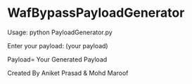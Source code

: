# WafBypassPayloadGenerator
Usage: python PayloadGenerator.py

Enter your payload: (your payload)

Payload= Your Generated Payload


Created By Aniket Prasad & Mohd Maroof

